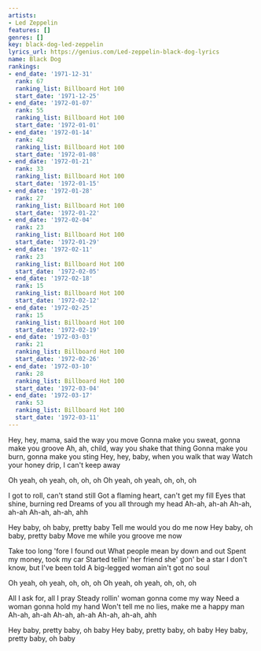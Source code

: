 ```yaml
---
artists:
- Led Zeppelin
features: []
genres: []
key: black-dog-led-zeppelin
lyrics_url: https://genius.com/Led-zeppelin-black-dog-lyrics
name: Black Dog
rankings:
- end_date: '1971-12-31'
  rank: 67
  ranking_list: Billboard Hot 100
  start_date: '1971-12-25'
- end_date: '1972-01-07'
  rank: 55
  ranking_list: Billboard Hot 100
  start_date: '1972-01-01'
- end_date: '1972-01-14'
  rank: 42
  ranking_list: Billboard Hot 100
  start_date: '1972-01-08'
- end_date: '1972-01-21'
  rank: 33
  ranking_list: Billboard Hot 100
  start_date: '1972-01-15'
- end_date: '1972-01-28'
  rank: 27
  ranking_list: Billboard Hot 100
  start_date: '1972-01-22'
- end_date: '1972-02-04'
  rank: 23
  ranking_list: Billboard Hot 100
  start_date: '1972-01-29'
- end_date: '1972-02-11'
  rank: 23
  ranking_list: Billboard Hot 100
  start_date: '1972-02-05'
- end_date: '1972-02-18'
  rank: 15
  ranking_list: Billboard Hot 100
  start_date: '1972-02-12'
- end_date: '1972-02-25'
  rank: 15
  ranking_list: Billboard Hot 100
  start_date: '1972-02-19'
- end_date: '1972-03-03'
  rank: 21
  ranking_list: Billboard Hot 100
  start_date: '1972-02-26'
- end_date: '1972-03-10'
  rank: 28
  ranking_list: Billboard Hot 100
  start_date: '1972-03-04'
- end_date: '1972-03-17'
  rank: 53
  ranking_list: Billboard Hot 100
  start_date: '1972-03-11'
---
```

Hey, hey, mama, said the way you move
Gonna make you sweat, gonna make you groove
Ah, ah, child, way you shake that thing
Gonna make you burn, gonna make you sting
Hey, hey, baby, when you walk that way
Watch your honey drip, I can't keep away


Oh yeah, oh yeah, oh, oh, oh
Oh yeah, oh yeah, oh, oh, oh


I got to roll, can't stand still
Got a flaming heart, can't get my fill
Eyes that shine, burning red
Dreams of you all through my head
Ah-ah, ah-ah
Ah-ah, ah-ah
Ah-ah, ah-ah, ahh


Hey baby, oh baby, pretty baby
Tell me would you do me now
Hey baby, oh baby, pretty baby
Move me while you groove me now


Take too long 'fore I found out
What people mean by down and out
Spent my money, took my car
Started tellin' her friend she' gon' be a star
I don't know, but I've been told
A big-legged woman ain't got no soul


Oh yeah, oh yeah, oh, oh, oh
Oh yeah, oh yeah, oh, oh, oh


All I ask for, all I pray
Steady rollin' woman gonna come my way
Need a woman gonna hold my hand
Won't tell me no lies, make me a happy man
Ah-ah, ah-ah
Ah-ah, ah-ah
Ah-ah, ah-ah, ahh




Hey baby,  pretty baby, oh baby
Hey baby,  pretty baby, oh baby
Hey baby,  pretty baby, oh baby
